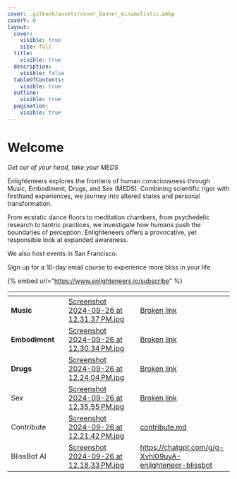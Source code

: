 ```yaml
---
cover: .gitbook/assets/cover_banner_minimalistic.webp
coverY: 0
layout:
  cover:
    visible: true
    size: full
  title:
    visible: true
  description:
    visible: false
  tableOfContents:
    visible: true
  outline:
    visible: true
  pagination:
    visible: true
---
```


# Welcome

_Get our of your head, take your MEDS_

Enlighteneers explores the frontiers of human consciousness through Music, Embodiment, Drugs, and Sex (MEDS). Combining scientific rigor with firsthand experiences, we journey into altered states and personal transformation.&#x20;

From ecstatic dance floors to meditation chambers, from psychedelic research to tantric practices, we investigate how humans push the boundaries of perception. Enlighteneers offers a provocative, yet responsible look at expanded awareness.

We also host events in San Francisco.

Sign up for a 10-day email course to experience more bliss in your life.

{% embed url="https://www.enlighteneers.io/subscribe" %}

<table data-view="cards"><thead><tr><th></th><th></th><th data-hidden data-card-cover data-type="files"></th><th data-hidden></th><th data-hidden data-card-target data-type="content-ref"></th></tr></thead><tbody><tr><td><strong>Music</strong></td><td></td><td><a href=".gitbook/assets/Screenshot 2024-09-26 at 12.31.37 PM.jpg">Screenshot 2024-09-26 at 12.31.37 PM.jpg</a></td><td></td><td><a href="broken-reference">Broken link</a></td></tr><tr><td><strong>Embodiment</strong></td><td></td><td><a href=".gitbook/assets/Screenshot 2024-09-26 at 12.30.34 PM.jpg">Screenshot 2024-09-26 at 12.30.34 PM.jpg</a></td><td></td><td><a href="broken-reference">Broken link</a></td></tr><tr><td><strong>Drugs</strong></td><td></td><td><a href=".gitbook/assets/Screenshot 2024-09-26 at 12.24.04 PM.jpg">Screenshot 2024-09-26 at 12.24.04 PM.jpg</a></td><td></td><td><a href="broken-reference">Broken link</a></td></tr><tr><td>Sex</td><td></td><td><a href=".gitbook/assets/Screenshot 2024-09-26 at 12.35.55 PM.jpg">Screenshot 2024-09-26 at 12.35.55 PM.jpg</a></td><td></td><td><a href="broken-reference">Broken link</a></td></tr><tr><td>Contribute</td><td></td><td><a href=".gitbook/assets/Screenshot 2024-09-26 at 12.21.42 PM.jpg">Screenshot 2024-09-26 at 12.21.42 PM.jpg</a></td><td></td><td><a href="readme/contribute.md">contribute.md</a></td></tr><tr><td>BlissBot AI</td><td></td><td><a href=".gitbook/assets/Screenshot 2024-09-26 at 12.18.33 PM.jpg">Screenshot 2024-09-26 at 12.18.33 PM.jpg</a></td><td></td><td><a href="https://chatgpt.com/g/g-Xvhl09uyA-enlighteneer-blissbot">https://chatgpt.com/g/g-Xvhl09uyA-enlighteneer-blissbot</a></td></tr></tbody></table>
